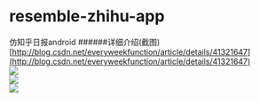 resemble-zhihu-app
==================

仿知乎日报android
######详细介绍(截图)</br>
[http://blog.csdn.net/everyweekfunction/article/details/41321647](http://blog.csdn.net/everyweekfunction/article/details/41321647)</br>
![](https://github.com/meizhou/resemble-zhihu-app/raw/master/demo1.png)</br>
![](https://github.com/meizhou/resemble-zhihu-app/raw/master/demo2.png)</br>
![](https://github.com/meizhou/resemble-zhihu-app/raw/master/demo3.png)</br>
